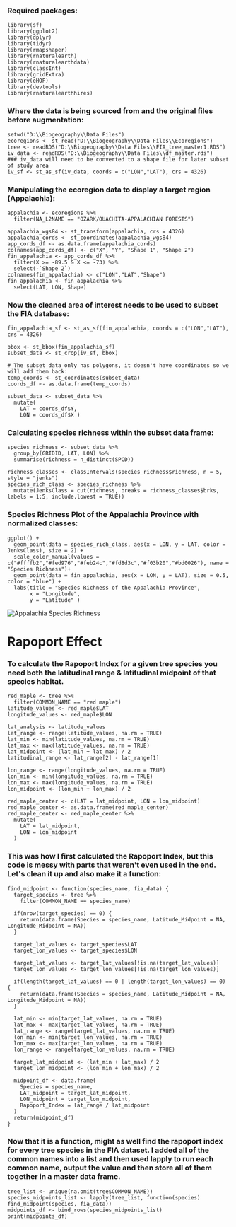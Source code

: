 ### Required packages:
```{r, warning=FALSE, message=FALSE}
library(sf)
library(ggplot2)
library(dplyr)
library(tidyr)
library(rmapshaper)
library(rnaturalearth)
library(rnaturalearthdata)
library(classInt)
library(gridExtra)
library(eHOF)
library(devtools)
library(rnaturalearthhires)
```
### Where the data is being sourced from and the original files before augmentation:
```{r}
setwd("D:\\Biogeography\\Data Files")
ecoregions <- st_read("D:\\Biogeography\\Data Files\\Ecoregions")
tree <- readRDS("D:\\Biogeography\\Data Files\\FIA_tree_master1.RDS")
iv_data <- readRDS("D:\\Biogeography\\Data Files\\df_master.rds")
### iv_data will need to be converted to a shape file for later subset of study area
iv_sf <- st_as_sf(iv_data, coords = c("LON","LAT"), crs = 4326)
```
### Manipulating the ecoregion data to display a target region (Appalachia):
```{r}
appalachia <- ecoregions %>%
  filter(NA_L2NAME == "OZARK/OUACHITA-APPALACHIAN FORESTS")

appalachia_wgs84 <- st_transform(appalachia, crs = 4326)
appalachia_cords <- st_coordinates(appalachia_wgs84)
app_cords_df <- as.data.frame(appalachia_cords)
colnames(app_cords_df) <- c("X", "Y", "Shape 1", "Shape 2")
fin_appalachia <- app_cords_df %>%
  filter(X >= -89.5 & X <= -73) %>%
  select(-`Shape 2`)
colnames(fin_appalachia) <- c("LON","LAT","Shape")
fin_appalachia <- fin_appalachia %>%
  select(LAT, LON, Shape)
```
### Now the cleaned area of interest needs to be used to subset the FIA database:
```{r}
fin_appalachia_sf <- st_as_sf(fin_appalachia, coords = c("LON","LAT"), crs = 4326)

bbox <- st_bbox(fin_appalachia_sf)
subset_data <- st_crop(iv_sf, bbox)

# The subset data only has polygons, it doesn't have coordinates so we will add them back:
temp_coords <- st_coordinates(subset_data)
coords_df <- as.data.frame(temp_coords)

subset_data <- subset_data %>%
  mutate(
    LAT = coords_df$Y,
    LON = coords_df$X )
```
### Calculating species richness within the subset data frame:
```{r}
species_richness <- subset_data %>%
  group_by(GRIDID, LAT, LON) %>%
  summarise(richness = n_distinct(SPCD))

richness_classes <- classIntervals(species_richness$richness, n = 5, style = "jenks")
species_rich_class <- species_richness %>%
  mutate(JenksClass = cut(richness, breaks = richness_classes$brks, labels = 1:5, include.lowest = TRUE))
```
### Species Richness Plot of the Appalachia Province with normalized classes:
```{r}
ggplot() +
  geom_point(data = species_rich_class, aes(x = LON, y = LAT, color = JenksClass), size = 2) +
  scale_color_manual(values = c("#ffffb2","#fed976","#feb24c","#fd8d3c","#f03b20","#bd0026"), name = "Species Richness")+
  geom_point(data = fin_appalachia, aes(x = LON, y = LAT), size = 0.5, color = "blue") +
  labs(title = "Species Richness of the Appalachia Province",
       x = "Longitude",
       y = "Latitude" )
```
![Appalachia Species Richness](https://github.com/user-attachments/assets/65339738-2ded-426b-8b06-548c6a5b9bcd)

# Rapoport Effect
### To calculate the Rapoport Index for a given tree species you need both the latitudinal range & latitudinal midpoint of that species habitat.
```{r}
red_maple <- tree %>%
  filter(COMMON_NAME == "red maple")
latitude_values <- red_maple$LAT
longitude_values <- red_maple$LON

lat_analysis <- latitude_values
lat_range <- range(latitude_values, na.rm = TRUE)
lat_min <- min(latitude_values, na.rm = TRUE)
lat_max <- max(latitude_values, na.rm = TRUE)
lat_midpoint <- (lat_min + lat_max) / 2 
latitudinal_range <- lat_range[2] - lat_range[1]

lon_range <- range(longitude_values, na.rm = TRUE)
lon_min <- min(longitude_values, na.rm = TRUE)
lon_max <- max(longitude_values, na.rm = TRUE)
lon_midpoint <- (lon_min + lon_max) / 2

red_maple_center <- c(LAT = lat_midpoint, LON = lon_midpoint)
red_maple_center <- as.data.frame(red_maple_center)
red_maple_center <- red_maple_center %>%
  mutate(
    LAT = lat_midpoint,
    LON = lon_midpoint
  )
```
### This was how I first calculated the Rapoport Index, but this code is messy with parts that weren't even used in the end. Let's clean it up and also make it a function:
```{r}
find_midpoint <- function(species_name, fia_data) {
  target_species <- tree %>%
    filter(COMMON_NAME == species_name)
  
  if(nrow(target_species) == 0) {
    return(data.frame(Species = species_name, Latitude_Midpoint = NA, Longitude_Midpoint = NA))
  }
  
  target_lat_values <- target_species$LAT
  target_lon_values <- target_species$LON
  
  target_lat_values <- target_lat_values[!is.na(target_lat_values)]
  target_lon_values <- target_lon_values[!is.na(target_lon_values)]
  
  if(length(target_lat_values) == 0 | length(target_lon_values) == 0) {
    return(data.frame(Species = species_name, Latitude_Midpoint = NA, Longitude_Midpoint = NA))
  }
  
  lat_min <- min(target_lat_values, na.rm = TRUE)
  lat_max <- max(target_lat_values, na.rm = TRUE)
  lat_range <- range(target_lat_values, na.rm = TRUE)
  lon_min <- min(target_lon_values, na.rm = TRUE)
  lon_max <- max(target_lon_values, na.rm = TRUE)
  lon_range <- range(target_lon_values, na.rm = TRUE)
  
  target_lat_midpoint <- (lat_min + lat_max) / 2
  target_lon_midpoint <- (lon_min + lon_max) / 2
  
  midpoint_df <- data.frame(
    Species = species_name,
    LAT_midpoint = target_lat_midpoint,
    LON_midpoint = target_lon_midpoint,
    Rapoport_Index = lat_range / lat_midpoint
  )
  return(midpoint_df)
}
```
### Now that it is a function, might as well find the rapoport index for every tree species in the FIA dataset. I added all of the common names into a list and then used lapply to run each common name, output the value and then store all of them together in a master data frame.
```{r}
tree_list <- unique(na.omit(tree$COMMON_NAME))
species_midpoints_list <- lapply(tree_list, function(species) find_midpoint(species, fia_data))
midpoints_df <- bind_rows(species_midpoints_list)
print(midpoints_df)
